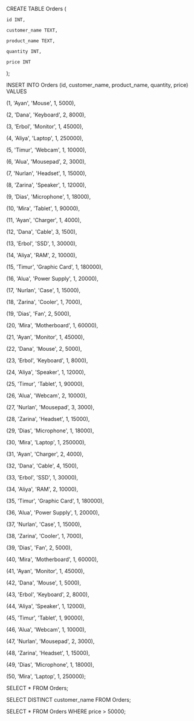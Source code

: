 CREATE TABLE Orders (

    id INT,

    customer_name TEXT,

    product_name TEXT,

    quantity INT,

    price INT

);

INSERT INTO Orders (id, customer_name, product_name, quantity, price) VALUES

(1, 'Ayan', 'Mouse', 1, 5000),

(2, 'Dana', 'Keyboard', 2, 8000),

(3, 'Erbol', 'Monitor', 1, 45000),

(4, 'Aliya', 'Laptop', 1, 250000),

(5, 'Timur', 'Webcam', 1, 10000),

(6, 'Alua', 'Mousepad', 2, 3000),

(7, 'Nurlan', 'Headset', 1, 15000),

(8, 'Zarina', 'Speaker', 1, 12000),

(9, 'Dias', 'Microphone', 1, 18000),

(10, 'Mira', 'Tablet', 1, 90000),

(11, 'Ayan', 'Charger', 1, 4000),

(12, 'Dana', 'Cable', 3, 1500),

(13, 'Erbol', 'SSD', 1, 30000),

(14, 'Aliya', 'RAM', 2, 10000),

(15, 'Timur', 'Graphic Card', 1, 180000),

(16, 'Alua', 'Power Supply', 1, 20000),

(17, 'Nurlan', 'Case', 1, 15000),

(18, 'Zarina', 'Cooler', 1, 7000),

(19, 'Dias', 'Fan', 2, 5000),

(20, 'Mira', 'Motherboard', 1, 60000),

(21, 'Ayan', 'Monitor', 1, 45000),

(22, 'Dana', 'Mouse', 2, 5000),

(23, 'Erbol', 'Keyboard', 1, 8000),

(24, 'Aliya', 'Speaker', 1, 12000),

(25, 'Timur', 'Tablet', 1, 90000),

(26, 'Alua', 'Webcam', 2, 10000),

(27, 'Nurlan', 'Mousepad', 3, 3000),

(28, 'Zarina', 'Headset', 1, 15000),

(29, 'Dias', 'Microphone', 1, 18000),

(30, 'Mira', 'Laptop', 1, 250000),

(31, 'Ayan', 'Charger', 2, 4000),

(32, 'Dana', 'Cable', 4, 1500),

(33, 'Erbol', 'SSD', 1, 30000),

(34, 'Aliya', 'RAM', 2, 10000),

(35, 'Timur', 'Graphic Card', 1, 180000),

(36, 'Alua', 'Power Supply', 1, 20000),

(37, 'Nurlan', 'Case', 1, 15000),

(38, 'Zarina', 'Cooler', 1, 7000),

(39, 'Dias', 'Fan', 2, 5000),

(40, 'Mira', 'Motherboard', 1, 60000),

(41, 'Ayan', 'Monitor', 1, 45000),

(42, 'Dana', 'Mouse', 1, 5000),

(43, 'Erbol', 'Keyboard', 2, 8000),

(44, 'Aliya', 'Speaker', 1, 12000),

(45, 'Timur', 'Tablet', 1, 90000),

(46, 'Alua', 'Webcam', 1, 10000),

(47, 'Nurlan', 'Mousepad', 2, 3000),

(48, 'Zarina', 'Headset', 1, 15000),

(49, 'Dias', 'Microphone', 1, 18000),

(50, 'Mira', 'Laptop', 1, 250000);

SELECT * FROM Orders;

SELECT DISTINCT customer_name FROM Orders;

SELECT * FROM Orders WHERE price > 50000;
